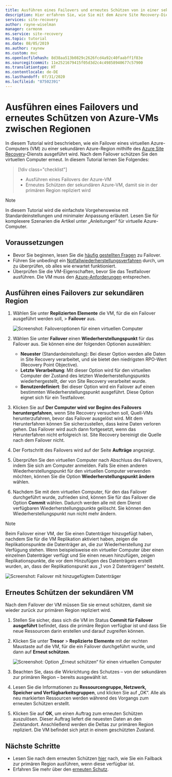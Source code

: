 ```yaml
---
title: Ausführen eines Failovers und erneutes Schützen von in einer sekundären Azure-Region replizierten virtuellen Azure-Computern zur Notfallwiederherstellung mit dem Azure Site Recovery-Dienst
description: Hier erfahren Sie, wie Sie mit dem Azure Site Recovery-Dienst zur Notfallwiederherstellung ein Failover für in einer sekundären Azure-Region replizierte virtuelle Azure-Computer ausführen und diese Computer erneut schützen
services: site-recovery
author: rayne-wiselman
manager: carmonm
ms.service: site-recovery
ms.topic: tutorial
ms.date: 08/05/2019
ms.author: raynew
ms.custom: mvc
ms.openlocfilehash: 8d38aa513b0829c2626fcd4a92c40faabff1f83e
ms.sourcegitcommit: 11e2521679415f05d3d2c4c49858940677c57900
ms.translationtype: HT
ms.contentlocale: de-DE
ms.lasthandoff: 07/31/2020
ms.locfileid: "87502391"
---
```

# <a name="fail-over-and-reprotect-azure-vms-between-regions"></a>Ausführen eines Failovers und erneutes Schützen von Azure-VMs zwischen Regionen

In diesem Tutorial wird beschrieben, wie ein Failover eines virtuellen Azure-Computers (VM) zu einer sekundären Azure-Region mithilfe des [Azure Site Recovery](site-recovery-overview.md)-Diensts ausgeführt wird. Nach dem Failover schützen Sie den virtuellen Computer erneut. In diesem Tutorial lernen Sie Folgendes:

> [!div class="checklist"]
> * Ausführen eines Failovers der Azure-VM
> * Erneutes Schützen der sekundären Azure-VM, damit sie in der primären Region repliziert wird

> [!NOTE]
> In diesem Tutorial wird die einfachste Vorgehensweise mit Standardeinstellungen und minimaler Anpassung erläutert. Lesen Sie für komplexere Szenarien die Artikel unter „Anleitungen“ für virtuelle Azure-Computer.


## <a name="prerequisites"></a>Voraussetzungen

- Bevor Sie beginnen, lesen Sie die [häufig gestellten Fragen](site-recovery-faq.md#failover) zu Failover.
- Führen Sie unbedingt ein [Notfallwiederherstellungsverfahren](azure-to-azure-tutorial-dr-drill.md) durch, um zu überprüfen, ob alles wie erwartet funktioniert.
- Überprüfen Sie die VM-Eigenschaften, bevor Sie das Testfailover ausführen. Die VM muss den [Azure-Anforderungen](azure-to-azure-support-matrix.md#replicated-machine-operating-systems) entsprechen.

## <a name="run-a-failover-to-the-secondary-region"></a>Ausführen eines Failovers zur sekundären Region

1. Wählen Sie unter **Replizierten Elemente** die VM, für die ein Failover ausgeführt werden soll, > **Failover** aus.

   ![Screenshot: Failoveroptionen für einen virtuellen Computer](./media/azure-to-azure-tutorial-failover-failback/failover.png)

2. Wählen Sie unter **Failover** einen **Wiederherstellungspunkt** für das Failover aus. Sie können eine der folgenden Optionen auswählen:

   * **Neuester** (Standardeinstellung): Bei dieser Option werden alle Daten in Site Recovery verarbeitet, und sie bietet den niedrigsten RPO-Wert (Recovery Point Objective).
   * **Letzte Verarbeitung**: Mit dieser Option wird für den virtuellen Computer der Zustand des letzten Wiederherstellungspunkts wiederhergestellt, der von Site Recovery verarbeitet wurde.
   * **Benutzerdefiniert**: Bei dieser Option wird ein Failover auf einen bestimmten Wiederherstellungspunkt ausgeführt. Diese Option eignet sich für ein Testfailover.

3. Klicken Sie auf **Der Computer wird vor Beginn des Failovers heruntergefahren**, wenn Site Recovery versuchen soll, Quell-VMs herunterzufahren, bevor das Failover ausgelöst wird. Mit dem Herunterfahren können Sie sicherzustellen, dass keine Daten verloren gehen. Das Failover wird auch dann fortgesetzt, wenn das Herunterfahren nicht erfolgreich ist. Site Recovery bereinigt die Quelle nach dem Failover nicht.

4. Der Fortschritt des Failovers wird auf der Seite **Aufträge** angezeigt.

5. Überprüfen Sie den virtuellen Computer nach Abschluss des Failovers, indem Sie sich am Computer anmelden. Falls Sie einen anderen Wiederherstellungspunkt für den virtuellen Computer verwenden möchten, können Sie die Option **Wiederherstellungspunkt ändern** wählen.

6. Nachdem Sie mit dem virtuellen Computer, für den das Failover durchgeführt wurde, zufrieden sind, können Sie für das Failover die Option **Commit** wählen.
   Dadurch werden alle mit dem Dienst verfügbaren Wiederherstellungspunkte gelöscht. Sie können den Wiederherstellungspunkt nun nicht mehr ändern.

> [!NOTE]
> Beim Failover einer VM, der Sie einen Datenträger hinzugefügt haben, nachdem Sie für die VM Replikation aktiviert haben, zeigen die Replikationspunkte die Datenträger an, die zur Wiederherstellung zur Verfügung stehen. Wenn beispielsweise ein virtueller Computer über einen einzelnen Datenträger verfügt und Sie einen neuen hinzufügen, zeigen Replikationspunkte, die vor dem Hinzufügen des Datenträgers erstellt wurden, an, dass der Replikationspunkt aus „1 von 2 Datenträgern“ besteht.

![Screenshot: Failover mit hinzugefügtem Datenträger](./media/azure-to-azure-tutorial-failover-failback/failover-added.png)

## <a name="reprotect-the-secondary-vm"></a>Erneutes Schützen der sekundären VM

Nach dem Failover der VM müssen Sie sie erneut schützen, damit sie wieder zurück zur primären Region repliziert wird.

1. Stellen Sie sicher, dass sich die VM im Status **Commit für Failover ausgeführt** befindet, dass die primäre Region verfügbar ist und dass Sie neue Ressourcen darin erstellen und darauf zugreifen können.
2. Klicken Sie unter **Tresor** > **Replizierte Elemente** mit der rechten Maustaste auf die VM, für die ein Failover durchgeführt wurde, und dann auf **Erneut schützen**.

   ![Screenshot: Option „Erneut schützen“ für einen virtuellen Computer](./media/azure-to-azure-tutorial-failover-failback/reprotect.png)

2. Beachten Sie, dass die Wirkrichtung des Schutzes – von der sekundären zur primären Region – bereits ausgewählt ist.
3. Lesen Sie die Informationen zu **Ressourcengruppe, Netzwerk, Speicher und Verfügbarkeitsgruppen**, und klicken Sie auf „OK“. Alle als neu markierten Ressourcen werden während des Vorgangs zum erneuten Schützen erstellt.
4. Klicken Sie auf **OK**, um einen Auftrag zum erneuten Schützen auszulösen. Dieser Auftrag liefert die neuesten Daten an den Zielstandort. Anschließend werden die Deltas zur primären Region repliziert. Die VM befindet sich jetzt in einem geschützten Zustand.

## <a name="next-steps"></a>Nächste Schritte
- Lesen Sie nach dem erneuten Schützen [hier](azure-to-azure-tutorial-failback.md) nach, wie Sie ein Failback zur primären Region ausführen, wenn diese verfügbar ist.
- Erfahren Sie mehr über den [erneuten Schutz](azure-to-azure-how-to-reprotect.md#what-happens-during-reprotection).
